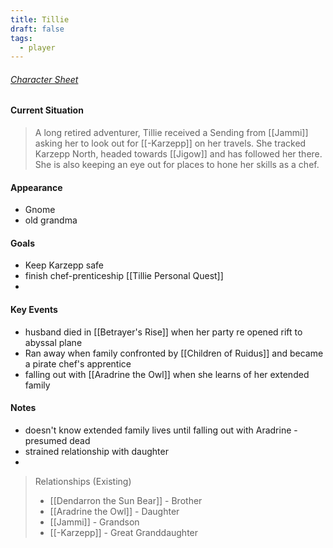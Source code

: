 ```yaml
---
title: Tillie
draft: false
tags:
  - player
---
```

###### [Character Sheet](https://www.dndbeyond.com/characters/117121013/A4t6uy)

#### Current Situation 
>A long retired adventurer, Tillie received a Sending from [[Jammi]] asking her to look out for [[-Karzepp]] on her travels. She tracked Karzepp North, headed towards [[Jigow]] and has followed her there. She is also keeping an eye out for places to hone her skills as a chef.

#### Appearance
- Gnome
- old grandma 

#### Goals
- Keep Karzepp safe
- finish chef-prenticeship [[Tillie Personal Quest]]
- 

#### Key Events
- husband died in [[Betrayer's Rise]] when her party re opened rift to abyssal plane
- Ran away when family confronted by [[Children of Ruidus]] and became a pirate chef's apprentice
- falling out with [[Aradrine the Owl]] when she learns of her extended family

#### Notes
- doesn't know extended family lives until falling out with Aradrine - presumed dead
- strained relationship with daughter
- 


> Relationships (Existing)
> - [[Dendarron the Sun Bear]] - Brother
> - [[Aradrine the Owl]] - Daughter
> - [[Jammi]] - Grandson
> - [[-Karzepp]] - Great Granddaughter